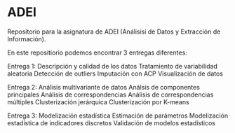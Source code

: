 # ADEI
Repositorio para la asignatura de ADEI (Análisisi de Datos y Extracción de Información).

En este repositiorio podemos encontrar 3 entregas diferentes:

Entrega 1:
  Descripción y calidad de los datos
  Tratamiento de variabilidad aleatoria
  Detección de outliers
  Imputación con ACP
  Visualización de datos

Entrega 2:
  Análisis multivariante de datos
  Análsis de componentes principales
  Análisis de correspondencias
  Análisis de correspondencias múltiples
  Clusterización jerárquica
  Clusterización por K-means
  
Entrega 3:
  Modelización estadística
  Estimación de parámetros
  Modelización estadística de indicadores discretos
  Validación de modelos estadísticos
  
  
